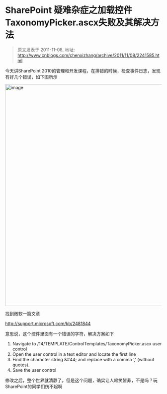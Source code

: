 # SharePoint 疑难杂症之加载控件TaxonomyPicker.ascx失败及其解决方法 
> 原文发表于 2011-11-08, 地址: http://www.cnblogs.com/chenxizhang/archive/2011/11/08/2241585.html 


<p>今天讲SharePoint 2010的管理和开发课程，在排错的时候，检查事件日志，发现有好几个错误，如下图所示</p> <p><a href="http://images.cnblogs.com/cnblogs_com/chenxizhang/201111/201111081922404550.png"><img title="image" border="0" alt="image" src="http://images.cnblogs.com/cnblogs_com/chenxizhang/201111/201111081922428430.png" width="1052" height="715"></a></p> <p> 找到微软一篇文章</p> <p><a title="http://support.microsoft.com/kb/2481844" href="http://support.microsoft.com/kb/2481844">http://support.microsoft.com/kb/2481844</a></p> <p>意思说，这个控件里面有一个错误的字符，解决方案如下</p> <ol> <li>Navigate to /14/TEMPLATE/ControlTemplates/TaxonomyPicker.ascx user control  <li>Open the user control in a text editor and locate the first line  <li>Find the character string &amp;#44; and replace with a comma ‘,’ (without quotes).  <li>Save the user control</li></ol> <p>修改之后，整个世界就清静了。但是这个问题，确实让人啼笑皆非，不是吗？玩SharePoint的同学们伤不起啊</p>